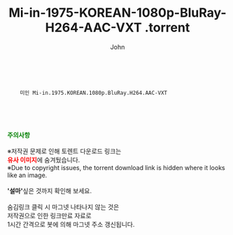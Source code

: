 ﻿---
layout: post
title:  "                   Mi-in-1975-KOREAN-1080p-BluRay-H264-AAC-VXT                .torrent"
author: John
categories: [ 영화 ]
tags: [  ]
image:  
description: "                   Mi-in-1975-KOREAN-1080p-BluRay-H264-AAC-VXT                 torrent 정보 공유"
toc: true
toc_sticky: true
---

<br>

        미인 Mi-in.1975.KOREAN.1080p.BluRay.H264.AAC-VXT    
    
<br><br><br>
<p data-ke-size="size16"><b><span style="color: green;">주의사항</span></b><br /><br />※저작권 문제로 인해 토렌트 다운로드 링크는<br /><b><span style="color: red;">유사 이미지</span></b>에 숨겨뒀습니다.<br />※Due to copyright issues, the torrent download link is hidden where it looks like an image.<br /><br /><b>'설마'</b>싶은 것까지 확인해 보세요.<br /><br />숨김링크 클릭 시 마그넷 나타나지 않는 것은<br />저작권으로 인한 링크만료 자료로<br />1시간 간격으로 봇에 의해 마그넷 주소 갱신됩니다.</p>
